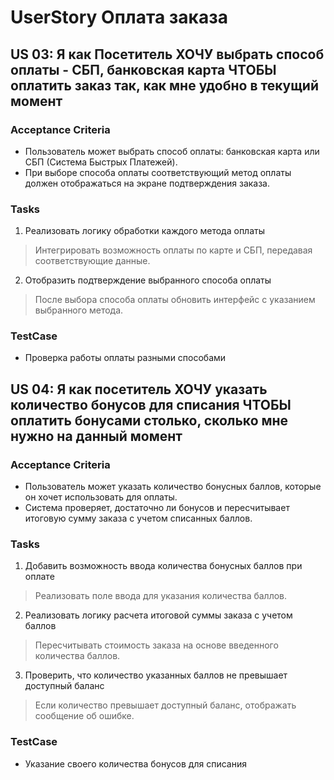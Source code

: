 # UserStory Оплата заказа

## US 03: Я как Посетитель ХОЧУ выбрать способ оплаты - СБП, банковская карта ЧТОБЫ оплатить заказ так, как мне удобно в текущий момент
### Acceptance Criteria 
- Пользователь может выбрать способ оплаты: банковская карта или СБП (Система Быстрых Платежей).
- При выборе способа оплаты соответствующий метод оплаты должен отображаться на экране подтверждения заказа.
### Tasks
1. Реализовать логику обработки каждого метода оплаты
> Интегрировать возможность оплаты по карте и СБП, передавая соответствующие данные.
2. Отобразить подтверждение выбранного способа оплаты
> После выбора способа оплаты обновить интерфейс с указанием выбранного метода.
### TestCase
- Проверка работы оплаты разными способами

## US 04: Я как посетитель ХОЧУ указать количество бонусов для списания ЧТОБЫ оплатить бонусами столько, сколько мне нужно на данный момент
### Acceptance Criteria 
- Пользователь может указать количество бонусных баллов, которые он хочет использовать для оплаты.
- Система проверяет, достаточно ли бонусов и пересчитывает итоговую сумму заказа с учетом списанных баллов.
### Tasks
1. Добавить возможность ввода количества бонусных баллов при оплате
> Реализовать поле ввода для указания количества баллов.
2. Реализовать логику расчета итоговой суммы заказа с учетом баллов
> Пересчитывать стоимость заказа на основе введенного количества баллов.
3. Проверить, что количество указанных баллов не превышает доступный баланс
> Если количество превышает доступный баланс, отображать сообщение об ошибке.
### TestCase
- Указание своего количества бонусов для списания